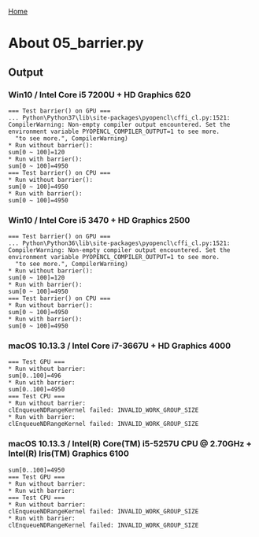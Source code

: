 [Home](../../../#overview)

# About 05_barrier.py

## Output

### Win10 / Intel Core i5 7200U + HD Graphics 620

```
=== Test barrier() on GPU ===
... Python\Python37\lib\site-packages\pyopencl\cffi_cl.py:1521: CompilerWarning: Non-empty compiler output encountered. Set the environment variable PYOPENCL_COMPILER_OUTPUT=1 to see more.
  "to see more.", CompilerWarning)
* Run without barrier():
sum[0 ~ 100]=120
* Run with barrier():
sum[0 ~ 100]=4950
=== Test barrier() on CPU ===
* Run without barrier():
sum[0 ~ 100]=4950
* Run with barrier():
sum[0 ~ 100]=4950
```

### Win10 / Intel Core i5 3470 + HD Graphics 2500

```
=== Test barrier() on GPU ===
... Python\Python36\lib\site-packages\pyopencl\cffi_cl.py:1521: CompilerWarning: Non-empty compiler output encountered. Set the environment variable PYOPENCL_COMPILER_OUTPUT=1 to see more.
  "to see more.", CompilerWarning)
* Run without barrier():
sum[0 ~ 100]=120
* Run with barrier():
sum[0 ~ 100]=4950
=== Test barrier() on CPU ===
* Run without barrier():
sum[0 ~ 100]=4950
* Run with barrier():
sum[0 ~ 100]=4950
```

### macOS 10.13.3 / Intel Core i7-3667U + HD Graphics 4000

```
=== Test GPU ===
* Run without barrier:
sum[0..100]=496
* Run with barrier:
sum[0..100]=4950
=== Test CPU ===
* Run without barrier:
clEnqueueNDRangeKernel failed: INVALID_WORK_GROUP_SIZE
* Run with barrier:
clEnqueueNDRangeKernel failed: INVALID_WORK_GROUP_SIZE
```

### macOS 10.13.3 / Intel(R) Core(TM) i5-5257U CPU @ 2.70GHz + Intel(R) Iris(TM) Graphics 6100

```
sum[0..100]=4950
=== Test GPU ===
* Run without barrier:
* Run with barrier:
=== Test CPU ===
* Run without barrier:
clEnqueueNDRangeKernel failed: INVALID_WORK_GROUP_SIZE
* Run with barrier:
clEnqueueNDRangeKernel failed: INVALID_WORK_GROUP_SIZE
```

